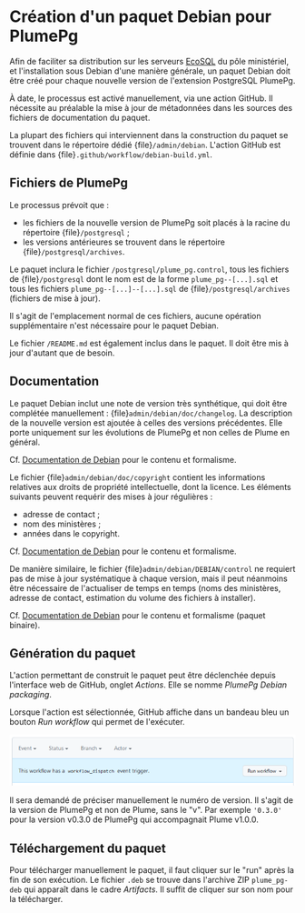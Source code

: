 # Création d'un paquet Debian pour PlumePg

Afin de faciliter sa distribution sur les serveurs [EcoSQL](https://spote.developpement-durable.gouv.fr/offre/ecosql-postgresql) du pôle ministériel, et l'installation sous Debian d'une manière générale, un paquet Debian doit être créé pour chaque nouvelle version de l'extension PostgreSQL PlumePg.

À date, le processus est activé manuellement, via une action GitHub. Il nécessite au préalable la mise à jour de métadonnées dans les sources des fichiers de documentation du paquet.

La plupart des fichiers qui interviennent dans la construction du paquet se trouvent dans le répertoire dédié {file}`/admin/debian`. L'action GitHub est définie dans {file}`.github/workflow/debian-build.yml`.

## Fichiers de PlumePg

Le processus prévoit que :
- les fichiers de la nouvelle version de PlumePg soit placés à la racine du répertoire {file}`/postgresql` ;
- les versions antérieures se trouvent dans le répertoire {file}`/postgresql/archives`.

Le paquet inclura le fichier `/postgresql/plume_pg.control`, tous les fichiers de {file}`/postgresql` dont le nom est de la forme `plume_pg--[...].sql` et tous les fichiers `plume_pg--[...]--[...].sql` de {file}`/postgresql/archives` (fichiers de mise à jour).

Il s'agit de l'emplacement normal de ces fichiers, aucune opération supplémentaire n'est nécessaire pour le paquet Debian.

Le fichier `/README.md` est également inclus dans le paquet. Il doit être mis à jour d'autant que de besoin.

## Documentation

Le paquet Debian inclut une note de version très synthétique, qui doit être complétée manuellement : {file}`admin/debian/doc/changelog`. La description de la nouvelle version est ajoutée à celles des versions précédentes. Elle porte uniquement sur les évolutions de PlumePg et non celles de Plume en général.

Cf. [Documentation de Debian](https://www.debian.org/doc/debian-policy/ch-source.html#s-dpkgchangelog) pour le contenu et formalisme.

Le fichier {file}`admin/debian/doc/copyright` contient les informations relatives aux droits de propriété intellectuelle, dont la licence. Les éléments suivants peuvent requérir des mises à jour régulières :
* adresse de contact ;
* nom des ministères ;
* années dans le copyright.

Cf. [Documentation de Debian](https://www.debian.org/doc/packaging-manuals/copyright-format/1.0/) pour le contenu et formalisme.

De manière similaire, le fichier {file}`admin/debian/DEBIAN/control` ne requiert pas de mise à jour systématique à chaque version, mais il peut néanmoins être nécessaire de l'actualiser de temps en temps (noms des ministères, adresse de contact, estimation du volume des fichiers à installer).

Cf. [Documentation de Debian](https://www.debian.org/doc/debian-policy/ch-controlfields) pour le contenu et formalisme (paquet binaire).

## Génération du paquet

L'action permettant de construit le paquet peut être déclenchée depuis l'interface web de GitHub, onglet *Actions*. Elle se nomme *PlumePg Debian packaging*. 

Lorsque l'action est sélectionnée, GitHub affiche dans un bandeau bleu un bouton *Run workflow* qui permet de l'exécuter.

![Run workflow](./img/debian_packaging_workflow_dispatch.png)

Il sera demandé de préciser manuellement le numéro de version. Il s'agit de la version de PlumePg et non de Plume, sans le "v". Par exemple `'0.3.0'` pour la version v0.3.0 de PlumePg qui accompagnait Plume v1.0.0.

## Téléchargement du paquet

Pour télécharger manuellement le paquet, il faut cliquer sur le "run" après la fin de son exécution. Le fichier `.deb` se trouve dans l'archive ZIP `plume_pg-deb` qui apparaît dans le cadre *Artifacts*. Il suffit de cliquer sur son nom pour la télécharger.
